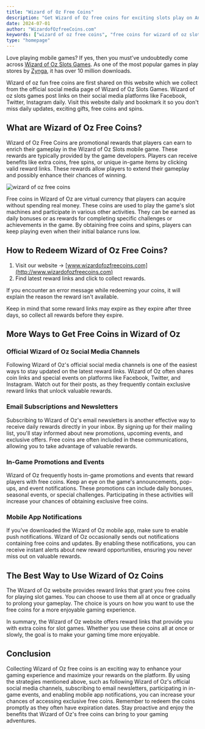 ```yaml
---
title: "Wizard of Oz Free Coins"
description: "Get Wizard of Oz free coins for exciting slots play on Android and iOS. Claim your free credits and enjoy bonus jackpots."
date: 2024-07-01
author: "WizardofOzfreeCoins.com"
keywords: ["wizard of oz free coins", "free coins for wizard of oz slots", "wizard of oz free credits", "wizard of oz slots free coins"]
type: "homepage"
---
```


Love playing mobile games? If yes, then you must’ve undoubtedly come across [Wizard of Oz Slots Games](https://wizardofozslots.zynga.com/). As one of the most popular games in play stores by [Zynga](https://www.zynga.com/), it has over 10 million downloads.

Wizard of oz fun free coins are first shared on this website which we collect from the official social media page of Wizard of Oz Slots Games. Wizard of oz slots games post links on their social media platforms like Facebook, Twitter, Instagram daily. Visit this website daily and bookmark it so you don't miss daily updates, exciting gifts, free coins and spins.

## What are Wizard of Oz Free Coins?

Wizard of Oz Free Coins are promotional rewards that players can earn to enrich their gameplay in the Wizard of Oz Slots mobile game. These rewards are typically provided by the game developers. Players can receive benefits like extra coins, free spins, or unique in-game items by clicking valid reward links. These rewards allow players to extend their gameplay and possibly enhance their chances of winning.

![wizard of oz free coins](/images/wizard-of-oz-free-coins.jpeg)

Free coins in Wizard of Oz are virtual currency that players can acquire without spending real money. These coins are used to play the game's slot machines and participate in various other activities. They can be earned as daily bonuses or as rewards for completing specific challenges or achievements in the game. By obtaining free coins and spins, players can keep playing even when their initial balance runs low.

## How to Redeem Wizard of Oz Free Coins?

1.  Visit our website -> [www.wizardofozfreecoins.com](http://www.wizardofozfreecoins.com)
2.  Find latest reward links and click to collect rewards.

If you encounter an error message while redeeming your coins, it will explain the reason the reward isn't available.

Keep in mind that some reward links may expire as they expire after three days, so collect all rewards before they expire.

## More Ways to Get Free Coins in Wizard of Oz

### Official Wizard of Oz Social Media Channels

Following Wizard of Oz's official social media channels is one of the easiest ways to stay updated on the latest reward links. Wizard of Oz often shares coin links and special events on platforms like Facebook, Twitter, and Instagram. Watch out for their posts, as they frequently contain exclusive reward links that unlock valuable rewards.

### Email Subscriptions and Newsletters

Subscribing to Wizard of Oz's email newsletters is another effective way to receive daily rewards directly in your inbox. By signing up for their mailing list, you'll stay informed about new promotions, upcoming events, and exclusive offers. Free coins are often included in these communications, allowing you to take advantage of valuable rewards.

### In-Game Promotions and Events

Wizard of Oz frequently hosts in-game promotions and events that reward players with free coins. Keep an eye on the game's announcements, pop-ups, and event notifications. These promotions can include daily bonuses, seasonal events, or special challenges. Participating in these activities will increase your chances of obtaining exclusive free coins.

### Mobile App Notifications

If you've downloaded the Wizard of Oz mobile app, make sure to enable push notifications. Wizard of Oz occasionally sends out notifications containing free coins and updates. By enabling these notifications, you can receive instant alerts about new reward opportunities, ensuring you never miss out on valuable rewards.

## The Best Way to Use Wizard of Oz Coins

The Wizard of Oz website provides reward links that grant you free coins for playing slot games. You can choose to use them all at once or gradually to prolong your gameplay. The choice is yours on how you want to use the free coins for a more enjoyable gaming experience.

In summary, the Wizard of Oz website offers reward links that provide you with extra coins for slot games. Whether you use these coins all at once or slowly, the goal is to make your gaming time more enjoyable.

## Conclusion

Collecting Wizard of Oz free coins is an exciting way to enhance your gaming experience and maximize your rewards on the platform. By using the strategies mentioned above, such as following Wizard of Oz's official social media channels, subscribing to email newsletters, participating in in-game events, and enabling mobile app notifications, you can increase your chances of accessing exclusive free coins. Remember to redeem the coins promptly as they often have expiration dates. Stay proactive and enjoy the benefits that Wizard of Oz's free coins can bring to your gaming adventures.